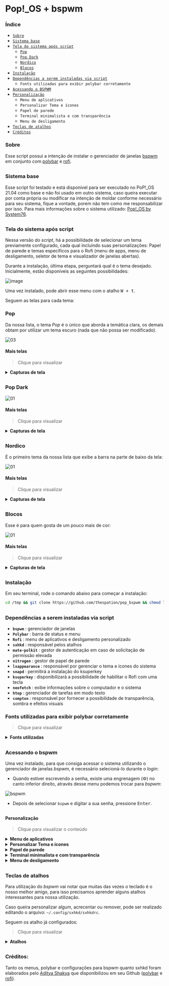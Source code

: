 # Pop!_OS + bspwm

### Índice

- [`Sobre`](#sobre)
- [`Sistema base`](#sistema-base)
- [`Tela do sistema após script`](#tela-do-sistema-após-script)
   - [`Pop`](#pop)
   - [`Pop Dark`](#pop-dark)
   - [`Nordico`](#nordico)
   - [`Blocos`](#blocos)
- [`Instalação`](#instalação)<br>
- [`Dependências a serem instaladas via script`](#dependências-a-serem-instaladas-via-script)
   - `Fonts utilizadas para exibir polybar corretamente`
- [`Acessando o BSPWM`](#acessando-o-bspwm)
- [`Personalização`](#personalização)
   - `Menu de aplicativos`
   - 	`Personalizar Tema e ícones`
   - 	`Papel de parede`
   - 	`Terminal minimalista e com transparência`
   - 	`Menu de desligamento`
- [`Teclas de atalhos`](#teclas-de-atalhos)
- [`Créditos`](#créditos)


### Sobre

Esse script possui a intenção de instalar o gerenciador de janelas [bspwm](https://github.com/baskerville/bspwm) em conjunto com [polybar](https://github.com/polybar/polybar) e [rofi](https://github.com/davatorium/rofi).

##

### Sistema base

Esse script foi testado e está disponível para ser executado no PoP!_OS 21.04 como base e não foi usado em outro sistema, caso queira executar por conta própria ou modificar na intenção de moldar conforme necessário para seu sistema, fique a vontade, porem não tem como me responsabilizar por isso. Para mais informações sobre o sistema utilizado: [Pop!_OS by System76](https://pop.system76.com/).

##

### Tela do sistema após script
Nessa versão do *script*, há a possibilidade de selecionar um tema previamente configurado, cada qual incluindo suas personalizações: Papel de parede e temas específicos para o Rofi (menu de apps, menu de desligamento, seletor de tema e visualizador de janelas abertas).

Durante a instalação, última etapa, perguntará qual é o tema desejado. Inicialmente, estão disponíveis as seguintes possibilidades:

![image](https://user-images.githubusercontent.com/84329097/126004951-d04dac85-2d52-4063-9264-5ce1f54e14fb.png)

Uma vez instalado, pode abrir esse menu com o atalho <kbd> W + t</kbd>.

Seguem as telas para cada tema:

### Pop
Da nossa lista, o tema *Pop* é o único que aborda a temática clara, os demais obtam por utilizar um tema escuro (nada que não possa ser modificado).

![03](https://user-images.githubusercontent.com/84329097/126006015-35730e9f-0fb1-488e-8432-e5952032e308.png)

#### Mais telas
> Clique para visualizar
<details>
<summary><b>Capturas de tela</b></summary>
<br>
  
![01](https://user-images.githubusercontent.com/84329097/126006087-68e5bea7-0d60-4366-9673-b92620dfe2ee.png)
   
![02](https://user-images.githubusercontent.com/84329097/126006096-6f56ffa5-24ba-4a62-b0b7-a47f155390a6.png)
   
![04](https://user-images.githubusercontent.com/84329097/126006097-8db337a0-7cdb-4c00-9b7c-02d59756af1e.png)
   
![05](https://user-images.githubusercontent.com/84329097/126006100-b8ebe587-2a2d-4758-b0a3-ae3a49f99271.png)
   
![06](https://user-images.githubusercontent.com/84329097/126006101-088520e0-a295-449a-8e63-d223a198b176.png)
   
![07](https://user-images.githubusercontent.com/84329097/126006103-4e02593c-319f-46be-9215-806025bdd468.png)


</details>

##

### Pop Dark

![01](https://user-images.githubusercontent.com/84329097/126006575-10cab63c-6518-4efe-ab9e-e9713d02747e.png)


#### Mais telas
> Clique para visualizar
<details>
<summary><b>Capturas de tela</b></summary>
<br>
  
![02](https://user-images.githubusercontent.com/84329097/126006602-764f990d-4084-4282-9166-d6d767d496e2.png)
   
![03](https://user-images.githubusercontent.com/84329097/126006607-717a65d1-2d29-47de-9c4a-2ba2b2661d58.png)
   
![04](https://user-images.githubusercontent.com/84329097/126006609-58d31af8-98ab-4aa1-9de0-d0a7e6c2ca76.png)
   
![05](https://user-images.githubusercontent.com/84329097/126006612-3c46217a-ebd2-4b78-b8c7-6be47cd94791.png)
   
![06](https://user-images.githubusercontent.com/84329097/126006614-6aaa3a41-10b2-4083-afb1-d30b33aa88b7.png)

   
</details>

##

### Nordico
É o primeiro tema da nossa lista que exibe a barra na parte de baixo da tela:

![01](https://user-images.githubusercontent.com/84329097/126007424-d0b8187f-4191-43c8-ab15-892f4373db19.png)

#### Mais telas
> Clique para visualizar
<details>
<summary><b>Capturas de tela</b></summary>
<br>
  
![02](https://user-images.githubusercontent.com/84329097/126007448-b5183375-e710-42bd-9d45-d8c52e83dcc9.png)
   
![03](https://user-images.githubusercontent.com/84329097/126007450-b3ff38b0-41b8-4d15-ad07-e31b47b2b935.png)
   
![04](https://user-images.githubusercontent.com/84329097/126007451-db622c45-adc8-4fae-946c-b2d1b17a063f.png)
   
![05](https://user-images.githubusercontent.com/84329097/126007453-11d43eae-efc5-4368-99cb-93de919e9c49.png)
   
![06](https://user-images.githubusercontent.com/84329097/126007456-d193ced5-e241-4823-9868-b68c474c9692.png)

   
</details>

##

### Blocos
Esse é para quem gosta de um pouco mais de cor:

![01](https://user-images.githubusercontent.com/84329097/126007814-7603822c-84b3-4184-b22e-cc4fa1d22409.png)


#### Mais telas
> Clique para visualizar
<details>
<summary><b>Capturas de tela</b></summary>
<br>
  
![02](https://user-images.githubusercontent.com/84329097/126007834-5e00e6ae-db52-400a-9973-e708fbe68e90.png)
   
![03](https://user-images.githubusercontent.com/84329097/126007839-4cef0064-742e-42ce-bb44-e2f983535e9f.png)
   
![04](https://user-images.githubusercontent.com/84329097/126007840-31c72d41-34d4-4554-be7a-de68b946a0e7.png)
   
![05](https://user-images.githubusercontent.com/84329097/126007842-bd453700-c973-4959-9648-cf4928648153.png)
   
Caso clique no menu, esse tema exibe mais opções:
   
![07](https://user-images.githubusercontent.com/84329097/126008031-905a3b52-6b1a-4859-8d9c-5675b05f8d11.png)
   
Podendo selecionar o menu de app (Rofi), gestor de arquivos (nautilus), terminal (gnome-terminal) e o navegador (Firefox):
   
![image](https://user-images.githubusercontent.com/84329097/126008143-19551f73-a5fd-42bf-932b-ca7422f95953.png)

   
</details>

##

### Instalação
Em seu terminal, rode o comando abaixo para começar a instalação:

```bash
cd /tmp && git clone https://github.com/thespation/pop_bspwm && chmod 755 pop_bspwm/* -R && cd pop_bspwm/ && ./instalar.sh
```

##

### Dependências a serem instaladas via script

- **`bspwm`** : gerenciador de janelas
- **`Polybar`** : barra de status e menu
- **`Rofi`** : menu de aplicativos e desligamento personalizado
- **`sxhkd`** : responsável pelos atalhos
- **`mate-polkit`** : gestor de autenticação em caso de solicitação de permissão elevada
- **`nitrogen`** : gestor de papel de parede
- **`lxappearance`** : responsável por gerenciar o tema e ícones do sistema
- **`snapd`** : permitirá a instalação do ksuperkey
- **`ksuperkey`** : disponibilizará a possibilidade de habilitar o Rofi com uma tecla
- **`neofetch`** : exibe informações sobre o computador e o sistema
- **`htop`** : gerenciador de tarefas em modo texto
- **`compton`** : responsável por fornecer a possibilidade de transparência, sombra e efeitos visuais

### Fonts utilizadas para exibir polybar corretamente
> Clique para visualizar
<details>
<summary><b>Fonts utilizadas</b></summary>

Fontes usadas por esse tema:

**`Fontes para texto`**

- Iosevka Nerd Font
- Fantasque Sans Mono
- Noto Sans
- Droid Sans
- Terminus

**`Fontes para ícones`**

- Iosevka Nerd Font
- Icomoon Feather
- Material Icons
- Waffle (Siji)

</details>

##

### Acessando o bspwm
Uma vez instalado, para que consiga acessar o sistema utilizando o gerenciador de janelas *bspwm*, é necessário selecioná-lo durante o *login*:
- Quando estiver escrevendo a senha, existe uma engrenagem (:gear:) no canto inferior direito, através desse menu podemos trocar para *bspwm*:

![bspwm](https://user-images.githubusercontent.com/84329097/124183641-e52bdb80-da8e-11eb-8471-3617038172df.png)

- Depois de selecionar `bspwm` e digitar a sua senha, pressione <kbd>Enter</kbd>.

##

#### Personalização
> Clique para visualizar o conteúdo
<details>
<summary><b>Menu de aplicativos</b></summary>

temos 3 formas de acessar o menu de aplicativos (Rofi):
- `Maneira 1`:

![barra](https://user-images.githubusercontent.com/84329097/124183685-f5dc5180-da8e-11eb-85b0-792012b06197.png)

Por esse ícone no canto esquerdo.

- `Maneira 2`: Pressionando a tecla <kbd>Super</kbd> (também conhecida por tecla Windows) ou

- `Maneira 3`: pressionando <kbd>Alt</kbd> + <kbd>F1</kbd>

##
</details>
  
<details>
<summary><b>Personalizar Tema e ícones</b></summary>

Com Rofi aberto, escreva *personalizar* e abra o app:

![personalizar](https://user-images.githubusercontent.com/84329097/124183841-2de39480-da8f-11eb-9f22-c1070deb37d6.png)

Fique a vontade para selecionar o tema desejado, selecionei o *Pop-dark*:

![image](https://user-images.githubusercontent.com/84329097/118718512-b4a12280-b7fd-11eb-8e04-a35e27fe80be.png)

Para o *Tema de ícones* escolhi *Pop*:

![image](https://user-images.githubusercontent.com/84329097/118718572-c71b5c00-b7fd-11eb-8a5d-66e0cb1841d7.png)

clique em <kbd>Aplicar</kbd> para que as alterações entrem em vigor.

##
</details>

<details>
<summary><b>Papel de parede</b></summary>

Para automatizar a troca do papel de parde junto como tema foi instalado o *feh*, porém, caso ache complicado mudar por ele, pode instalar o *nitrogen* e modificar por ele:
Como instalar: `sudo apt install nitrogen -y`

Uma vez instalado, no menu de aplicativos, escreva *nitrogen* para buscar:

![nitrogen](https://user-images.githubusercontent.com/84329097/124183750-0db3d580-da8f-11eb-8165-b05bde230f15.png)

Com o app aberto, clique em *Preferences*

![image](https://user-images.githubusercontent.com/84329097/118718931-35601e80-b7fe-11eb-81ea-6deedfcc5f59.png)

Clique em *Add*:

![image](https://user-images.githubusercontent.com/84329097/118718985-46a92b00-b7fe-11eb-9123-d8f05b64885e.png)

Para facilitar a nossa vida, clique em *File System*, pressione <kbd>Ctrl</kbd> + <kbd>l</kbd> para que possa digitar o endereço na barra, cole: `/usr/share/background/` e clique em Select:

![image](https://user-images.githubusercontent.com/84329097/118719117-70625200-b7fe-11eb-813f-0078715ba45d.png)

Com a pasta adicionada, clique em *OK*:

![image](https://user-images.githubusercontent.com/84329097/118719335-c0d9af80-b7fe-11eb-9494-59beb1c93f03.png)

Com isso perceberá que aparecem os mesmos papeis de parede que o PopOs com gnome apresenta, após selecionar, clique em *Apply*:

![image](https://user-images.githubusercontent.com/84329097/118719415-d8189d00-b7fe-11eb-953c-b4920d4a7e39.png)

obs: para fechar a janela, pressione <kbd>Super</kbd> + <kbd>c</kbd>.

##
</details>


<details>
<summary><b>Terminal minimalista e com transparência</b></summary>

Para abrir o terminal, pressione  <kbd>Super</kbd> +  <kbd>Enter</kbd>

Com o terminal aberto, clique com o botão direito do mouse na área do seu terminal e clique em *Preferências*:

![image](https://user-images.githubusercontent.com/84329097/118720337-db605880-b7ff-11eb-94e2-3deeff207cf4.png)

Na aba *Texto*, gosto de deixar a fonte em 9 e mudar a *Forma do Cursor* para *Sublinhado*

![image](https://user-images.githubusercontent.com/84329097/118720441-f92dbd80-b7ff-11eb-8b51-48578b0795c1.png)

Na aba *Cores* marque a opção *Use transparent background* e ajuste conforme desejado:

![image](https://user-images.githubusercontent.com/84329097/118720542-18c4e600-b800-11eb-9a6a-5a9b2d2d7e73.png)

Na *Rolagem* desmarque a opção *Mostrar barra de rolagem*

![image](https://user-images.githubusercontent.com/84329097/118720595-2e3a1000-b800-11eb-9ebe-efc957cede06.png)

No menu *Geral* desmarque a opção *Mostrar por padrão barra de menu em novas janelas*

![image](https://user-images.githubusercontent.com/84329097/118720658-44e06700-b800-11eb-89ea-99157ce62419.png)

Tudo configurado, pode fechar o terminal com <kbd>Super</kbd> + <kbd>c</kbd> e pode reabrir (<kbd>Super</kbd> + <kbd>Enter</kbd> ) para ver como ficou. Deve ficar desta forma:

![terminal](https://user-images.githubusercontent.com/84329097/124183812-1f957880-da8f-11eb-9195-3de53f90cc90.png)


##
</details>

<details>
<summary><b>Menu de desligamento</b></summary>

No canto direito existe um botão com a função de ter as seguintes possibilidades: Bloquear a tela, Deixar o computador em espera, Sair (logoff), Reiniciar e Desligar:

![desligamento](https://user-images.githubusercontent.com/84329097/124185228-11e0f280-da91-11eb-9970-9f9d8853a479.png)

Uma vez escolhida uma função, *Sair* por exemplo, o sistema não pedirá confirmação, executando na mesma hora.

Observação: para utilizar a funções Bloquear foi usado o [i3lock](https://github.com/i3/i3lock). Para desbloquear a tela, que foi configurada para ficar toda preta, basta digitar a senha e pressionar <kbd>Enter</kbd>.

</details>

##

### Teclas de atalhos
Para utilização do *bspwm* vai notar que muitas das vezes o teclado é o nosso melhor amigo, para isso precisamos aprender alguns atalhos interessantes para nossa utilização.

Caso queira personalizar algum, acrecentar ou remover, pode ser realizado editando o arquivo: `~/.config/sxhkd/sxhkdrc`.

Seguem os atalho já configurados:

> Clique para visualizar
<details>
<summary><b>Atalhos</b></summary>

Legenda: <kbd> W</kbd> = Tecla Windows

<kbd> W</kbd> - Menu de aplicativos
   
<kbd> W + t</kbd> - Seletor de tema

<kbd> W + w </kbd> - Mostra programas abertos (tecla Windows mais a tecla "w")

<kbd> W + 1-8</kbd> - Troca de área de trabalho

<kbd> W + Shift + 1-8</kbd> - Envia app em foco para a área de trabalho desejada

<kbd>W + Enter</kbd> - Terminal

<kbd>W + Barra de espaço</kbd> - troca entre modo tiling / floating

<kbd>W + F</kbd> - modo uma janela

<kbd>W + H/V/Q</kbd> - Prepara a divisão do app na Horizontal, Vertical ou Cancela.

<kbd>W + TAB</kbd> - Volta para última área de trabalho aberta

<kbd>W + Shift + 1-8</kbd> - Envia a janela em foco para a área desejada.

<kbd>W + Ctrol + ←/→/↑ /↓ </kbd> - Expande a janela em foco

<kbd>W + Alt + ←/→/↑ /↓</kbd> - Dininui a janela em foco

<kbd>W + C</kbd> - Fecha janela em foco

<kbd>Ctrl + Alt +  ←/→</kbd> - Troca de área de trabalho
</details>

##

### Créditos:
Tanto os menus, polybar e configurações para bspwm quanto sxhkd foram elaborados pelo [Aditya Shakya](https://github.com/adi1090x) que disponibilizou em seu Github ([polybar](https://github.com/adi1090x/polybar-themes) e [rofi](https://github.com/adi1090x/rofi)).
